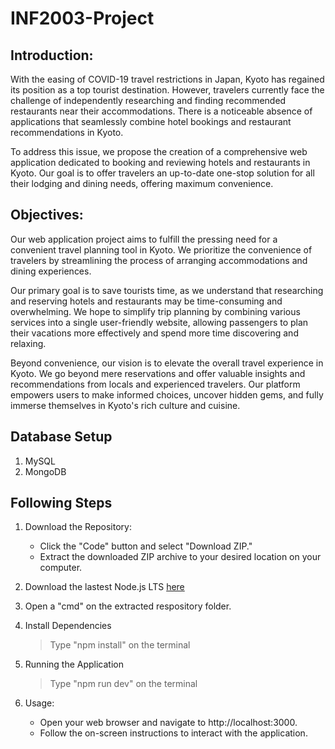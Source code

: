 # INF2003-Project

## Introduction:
With the easing of COVID-19 travel restrictions in Japan, Kyoto has regained its position as a top tourist destination. However, travelers currently face the challenge of independently researching and finding recommended restaurants near their accommodations. There is a noticeable absence of applications that seamlessly combine hotel bookings and restaurant recommendations in Kyoto.

To address this issue, we propose the creation of a comprehensive web application dedicated to booking and reviewing hotels and restaurants in Kyoto. Our goal is to offer travelers an up-to-date one-stop solution for all their lodging and dining needs, offering maximum convenience.

## Objectives:
Our web application project aims to fulfill the pressing need for a convenient travel planning tool in Kyoto. We prioritize the convenience of travelers by streamlining the process of arranging accommodations and dining experiences.

Our primary goal is to save tourists time, as we understand that researching and reserving hotels and restaurants may be time-consuming and overwhelming. We hope to simplify trip planning by combining various services into a single user-friendly website, allowing passengers to plan their vacations more effectively and spend more time discovering and relaxing.

Beyond convenience, our vision is to elevate the overall travel experience in Kyoto. We go beyond mere reservations and offer valuable insights and recommendations from locals and experienced travelers. Our platform empowers users to make informed choices, uncover hidden gems, and fully immerse themselves in Kyoto's rich culture and cuisine.

## Database Setup
1. MySQL
2. MongoDB   

## Following Steps
1. Download the Repository: 
   - Click the "Code" button and select "Download ZIP." 
   - Extract the downloaded ZIP archive to your desired location on your computer.
2. Download the lastest Node.js LTS [here](https://nodejs.org/en/download)
3. Open a "cmd" on the extracted respository folder.
4. Install Dependencies
   > Type "npm install" on the terminal
  
5. Running the Application
   > Type "npm run dev" on the terminal

6. Usage:
   - Open your web browser and navigate to http://localhost:3000.
   - Follow the on-screen instructions to interact with the application.
